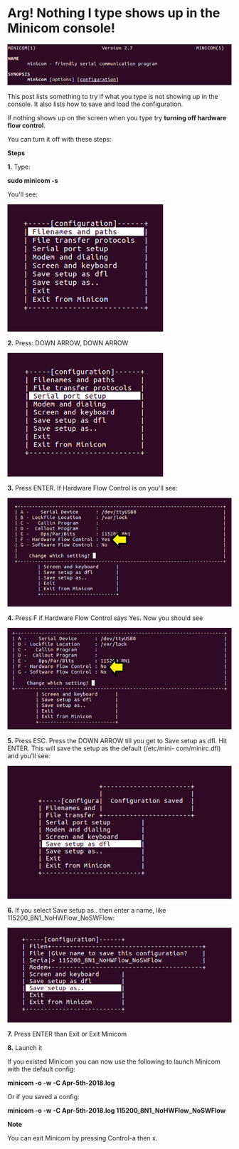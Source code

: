 # Arg! Nothing I type shows up in the Minicom console!

![minicom_console_1](minicom_console_1.png)

This post lists something to try if what you type is not showing up in the console. It also lists how to save and load the configuration.

If nothing shows up on the screen when you type try **turning off hardware flow control**.

You can turn it off with these steps:

**Steps**

**1\.** Type:

**sudo minicom -s**

You'll see:

![configuration_menu_2](configuration_menu_2.png)

**2\.** Press: DOWN ARROW, DOWN ARROW

![serial_port_selection_3](serial_port_selection_3.png)

**3\.** Press ENTER. If Hardware Flow Control is on you'll see:

![flow_control_on_4](flow_control_on_4.png)

**4\.** Press F if Hardware Flow Control says Yes. Now you should see

![hardware_flow_control_off_5](hardware_flow_control_off_5.png)

**5\.** Press ESC. Press the DOWN ARROW till you get to Save setup as dfl. Hit ENTER. This will save the setup as the default (/etc/mini- com/minirc.dfl) and you'll see:

![save_setup_as_dfl_6](save_setup_as_dfl_6.png)

**6\.** If you select Save setup as.. then enter a name, like 115200\_8N1\_NoHWFlow\_NoSWFlow:

![enter_filename_7](enter_filename_7.png)

**7\.** Press ENTER than Exit or Exit Minicom

**8\.** Launch it

If you existed Minicom you can now use the following to launch Minicom with the default config:

**minicom -o -w -C Apr-5th-2018.log**

Or if you saved a config:

**minicom -o -w -C Apr-5th-2018.log 115200\_8N1\_NoHWFlow\_NoSWFlow**

**Note**

You can exit Minicom by pressing Control-a then x.